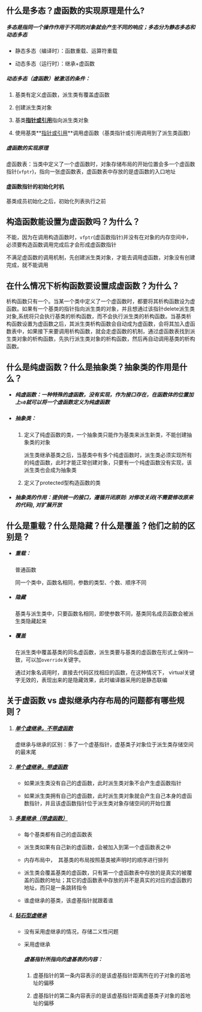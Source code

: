 ## 什么是多态？虚函数的实现原理是什么?

##### 多态是指同一个操作作用于不同的对象就会产生不同的响应；多态分为静态多态和动态多态

- 静态多态（编译时）：函数重载、运算符重载

- 动态多态（运行时）：继承+虚函数

##### 动态多态（虚函数）被激活的条件：

1. 基类有定义虚函数，派生类有覆盖虚函数

2. 创建派生类对象

3. 基类<u>**指针或引用**</u>指向派生类对象

4. 使用基类**<u>指针或引用</u>**调用虚函数（基类指针或引用调用到了派生类函数）

##### 虚函数的实现原理

虚函数表：当类中定义了一个虚函数时，对象存储布局的开始位置会多一个虚函数指针(`vfptr`)，指向一张虚函数表，虚函数表中存放的是虚函数的入口地址

#### 虚函数指针的初始化时机

基类成员初始化之后，初始化列表执行之前

## 构造函数能设置为虚函数吗？为什么？

不能，因为在调用构造函数时，`vfptr`(虚函数指针)并没有在对象的内存空间中，必须要构造函数调用完成后才会形成虚函数指针

不满足虚函数的调用机制，先创建派生类对象，才能去调用虚函数，对象没有创建完成，就不能调用

## 在什么情况下析构函数要设置成虚函数？为什么？

析构函数只有一个。当某一个类中定义了一个虚函数时，都要将其析构函数设为虚函数。如果有一个基类的指针指向派生类的对象，并且想通过该指针delete派生类对象,系统将只会执行基类的析构函数，而不会执行派生类的析构函数。当基类析构函数设置为虚函数之后，其派生类析构函数会自动成为虚函数，会将其加入虚函数表中，如果接下来要调用析构函数，就会走虚函数的机制，通过虚函数表找到派生类对象的析构函数，先执行派生类对象的析构函数，然后再自动调用基类的析构函数。

## 什么是纯虚函数？什么是抽象类？抽象类的作用是什么？

- ##### 纯虚函数：一种特殊的虚函数，没有实现，作为接口存在，在函数体的位置加上`=0`就可以将一个虚函数定义为纯虚函数

- ##### 抽象类：

  1. 定义了纯虚函数的类，一个抽象类只能作为基类来派生新类，不能创建抽象类的对象

     派生类继承基类之后，当基类中有多个纯虚函数时，派生类必须实现所有的纯虚函数，此时才能正常创建对象，只要有一个纯虚函数没有实现，该派生类也会成为抽象类

  2. 定义了protected型构造函数的类

- ##### 抽象类的作用：提供统一的接口，遵循开闭原则: 对修改关闭(不需要修改原来的代码), 对扩展开放

## 什么是重载？什么是隐藏？什么是覆盖？他们之前的区别是？

- ##### 重载：

  普通函数

  同一个类中，函数名相同，参数的类型、个数、顺序不同

- ##### 隐藏

  基类与派生类中，只要函数名相同，即使参数不同，基类同名成员函数会被派生类隐藏起来

- ##### 覆盖

  在派生类中覆盖基类的同名虚函数，派生类要与基类的虚函数在形式上保持一致，可以加`override`关键字。

  通过对象名调用时，直接去代码区找相应的函数，在这种情况下， virtual关键字无效的，表现出来的是隐藏效果，此时编译器采用的是静态联编

## 关于虚函数 vs 虚拟继承内存布局的问题都有哪些规则？

1. ##### [单个虚继承，不带虚函数](virtual/virtual2.cpp)

   虚继承与继承的区别：多了一个虚基指针，虚基类子对象位于派生类存储空间的最末尾

2. ##### [单个虚继承，带虚函数](virtual/virtual2.cpp)

   - 如果派生类没有自己的虚函数，此时派生类对象不会产生虚函数指针

   - 如果派生类拥有自己的虚函数，此时派生类对象就会产生自己本身的虚函数指针，并且该虚函数指针位于派生类对象存储空间的开始位置

3. ##### [多重继承（带虚函数）](virtual/virtual3.cpp)

   - 每个基类都有自己的虚函数表

   - 派生类如果有自己新的虚函数，会被加入到第一个虚函数表之中

   - 内存布局中，　其基类的布局按照基类被声明时的顺序进行排列

   - 派生类会覆盖基类的虚函数，只有第一个虚函数表中存放的是真实的被覆盖的函数的地址；其它的虚函数表中存放的并不是真实的对应的虚函数的地址，而只是一条跳转指令

   - 谁虚继承的基类，该虚基指针就跟着谁

4. ##### [钻石型虚继承](virtual/virtual4.cpp)

   - 没有采用虚继承的情况，存储二义性问题

   - 采用虚继承

     ##### 虚基指针所指向的虚基表的内容：

     1. 虚基指针的第一条内容表示的是该虚基指针距离所在的子对象的首地址的偏移

     2. 虚基指针的第二条内容表示的是该虚基指针距离虚基类子对象的首地址的偏移

